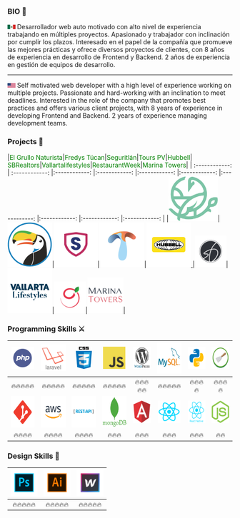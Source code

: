 ### BIO 🤖

<img src='https://raw.githubusercontent.com/cloudxyz/cloudxyz/master/flags/mx.png' height='10px' > Desarrollador web auto motivado con alto nivel de experiencia trabajando en múltiples proyectos. Apasionado y trabajador con inclinación por cumplir los plazos. Interesado en el papel de la compañía que promueve las mejores prácticas y ofrece diversos proyectos de clientes, con 8 años de experiencia en desarrollo de Frontend y Backend. 2 años de experiencia en gestión de equipos de desarrollo.

------------

<img src='https://raw.githubusercontent.com/cloudxyz/cloudxyz/master/flags/usa.png' height='10px' > Self motivated web developer with a high level of experience working on multiple projects. Passionate and hard-working with an inclination to meet deadlines. Interested in the role of the company that promotes best practices and offers various client projects, with 8 years of experience in developing Frontend and Backend. 2 years of experience managing development teams.

### Projects 🚀
|<span style="color:green">El Grullo Naturista</span>|<span style="color:green">Fredys Túcan</span>|<span style="color:green">Seguritlán</span>|<span style="color:green">Tours PV</span>|<span style="color:green">Hubbell</span>|<span style="color:green"> SBRealtors</span>|<span style="color:green">Vallartalifestyles</span>|<span  style="color:green">RestaurantWeek</span>|<span style="color:green">Marina Towers</span>| 
| :------------: | :------------: |:------------: |:------------: |:------------: |:------------: |:------------: |:------------: |:------------: |:------------: |
|<a href="https://www.elgrullonaturista.com.mx/"><img src='https://raw.githubusercontent.com/cloudxyz/cloudxyz/master/portfolio/grullo.png' height='100px' ></a>|<a href="https://fredystucan.com/"><img src='https://raw.githubusercontent.com/cloudxyz/cloudxyz/master/portfolio/fredys.png' height='100px' ></a>|<a href="https://www.seguritlan.com/"><img src='https://raw.githubusercontent.com/cloudxyz/cloudxyz/master/portfolio/seguritlan.png' height='100px' ></a>|<a href="https://toursenpuertovallarta.com/"><img src='https://raw.githubusercontent.com/cloudxyz/cloudxyz/master/portfolio/tours.png' height='100px' ></a>|<a href="http://hubbellmexico.web-club.es/"><img src='https://raw.githubusercontent.com/cloudxyz/cloudxyz/master/portfolio/hubbell.png' height='100px'> </a>|<a href="https://sbrealtors.mx/"><img src='https://raw.githubusercontent.com/cloudxyz/cloudxyz/master/portfolio/sb.png' height='70px' ></a>|<a href="https://vallartalifestyles.com/"><img src='https://raw.githubusercontent.com/cloudxyz/cloudxyz/master/portfolio/vl.png' height='100px' ></a>|<a href="https://restaurantweekpv.com/"><img src='https://raw.githubusercontent.com/cloudxyz/cloudxyz/master/portfolio/rw.png' height='70px' ></a>|<a href="https://marinatowers.mx/"><img src='https://raw.githubusercontent.com/cloudxyz/cloudxyz/master/portfolio/mt.png' height='80px' ></a>| 
### Programming Skills ⚔️
|<img src='https://raw.githubusercontent.com/cloudxyz/cloudxyz/master/skills/php.png' height='50px' >|<img src='https://raw.githubusercontent.com/cloudxyz/cloudxyz/master/skills/laravel.png' height='60px'>|<img src='https://raw.githubusercontent.com/cloudxyz/cloudxyz/master/skills/css.png' height='50px'>|<img src='https://raw.githubusercontent.com/cloudxyz/cloudxyz/master/skills/javascript.jpg' height='50px'>|<img src='https://raw.githubusercontent.com/cloudxyz/cloudxyz/master/skills/wordpress.png' height='50px'>|<img src='https://raw.githubusercontent.com/cloudxyz/cloudxyz/master/skills/mysql.png' height='70px'>|<img src='https://raw.githubusercontent.com/cloudxyz/cloudxyz/master/skills/python.png' height='50px' >|<img src='https://raw.githubusercontent.com/cloudxyz/cloudxyz/master/skills/scrapy.png' height='50px'>|
| :------------: | :------------: |:------------: |:------------: |:------------: |:------------: |:------------: |:------------: |
|🔥🔥🔥🔥🔥|🔥🔥🔥🔥🔥|🔥🔥🔥🔥🔥|🔥🔥🔥🔥🔥|🔥🔥🔥🔥🔥|🔥🔥🔥🔥🔥|🔥🔥🔥🔥|🔥🔥🔥🔥|
|<img src='https://raw.githubusercontent.com/cloudxyz/cloudxyz/master/skills/git.png' height='70px'>|<img src='https://raw.githubusercontent.com/cloudxyz/cloudxyz/master/skills/aws.png' height='70px'>|<img src='https://raw.githubusercontent.com/cloudxyz/cloudxyz/master/skills/apirest.png' height='70px'>|<img src='https://raw.githubusercontent.com/cloudxyz/cloudxyz/master/skills/mongo.png' height='70px' >|<img src='https://raw.githubusercontent.com/cloudxyz/cloudxyz/master/skills/angular.png' height='50px'>|<img src='https://raw.githubusercontent.com/cloudxyz/cloudxyz/master/skills/react.png' height='50px'>|<img src='https://raw.githubusercontent.com/cloudxyz/cloudxyz/master/skills/reactnative.png' height='50px'>|<img src='https://raw.githubusercontent.com/cloudxyz/cloudxyz/master/skills/nodejs.png' height='50px' >|
|🔥🔥🔥🔥|🔥🔥🔥🔥|🔥🔥🔥🔥|🔥🔥🔥|🔥🔥🔥|🔥🔥🔥|🔥🔥🔥|🔥🔥|

### Design Skills 🎨
|<img src='https://raw.githubusercontent.com/cloudxyz/cloudxyz/master/skills/photoshop.png' height='60px' >|<img src='https://raw.githubusercontent.com/cloudxyz/cloudxyz/master/skills/illustrator.png' height='60px'>|<img src='https://raw.githubusercontent.com/cloudxyz/cloudxyz/master/skills/webflow.png' height='60px'>|
| :------------: | :------------: |:------------: |
|🔥🔥🔥🔥🔥|🔥🔥🔥🔥🔥|🔥🔥🔥🔥🔥|
